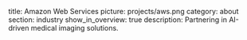 title: Amazon Web Services
picture: projects/aws.png
category: about
section: industry
show_in_overview: true
description: Partnering in AI-driven medical imaging solutions.